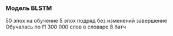 ### Модель BLSTM ###
50 эпох на обучение
5 эпох подряд без изменений завершение
Обучалась по f1
300 000 слов в словаре
8 батч